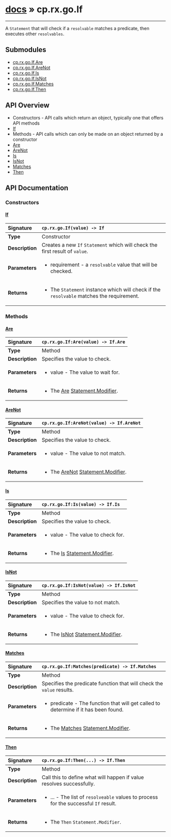 # [docs](index.md) » cp.rx.go.If
---

A `Statement` that will check if a `resolvable` matches a predicate, then executes other `resolvables`.

## Submodules
 * [cp.rx.go.If.Are](cp.rx.go.If.Are.md)
 * [cp.rx.go.If.AreNot](cp.rx.go.If.AreNot.md)
 * [cp.rx.go.If.Is](cp.rx.go.If.Is.md)
 * [cp.rx.go.If.IsNot](cp.rx.go.If.IsNot.md)
 * [cp.rx.go.If.Matches](cp.rx.go.If.Matches.md)
 * [cp.rx.go.If.Then](cp.rx.go.If.Then.md)

## API Overview
* Constructors - API calls which return an object, typically one that offers API methods
 * [If](#if)
* Methods - API calls which can only be made on an object returned by a constructor
 * [Are](#are)
 * [AreNot](#arenot)
 * [Is](#is)
 * [IsNot](#isnot)
 * [Matches](#matches)
 * [Then](#then)

## API Documentation

### Constructors

#### [If](#if)
| <span style="float: left;">**Signature**</span> | <span style="float: left;">`cp.rx.go.If(value) -> If` </span>                                                          |
| -----------------------------------------------------|---------------------------------------------------------------------------------------------------------|
| **Type**                                             | Constructor |
| **Description**                                      | Creates a new `If` `Statement` which will check the first result of `value`. |
| **Parameters**                                       | <ul><li>requirement  - a <code>resolvable</code> value that will be checked.</li></ul> |
| **Returns**                                          | <ul><li>The <code>Statement</code> instance which will check if the <code>resolvable</code> matches the requirement.</li></ul> |

### Methods

#### [Are](#are)
| <span style="float: left;">**Signature**</span> | <span style="float: left;">`cp.rx.go.If:Are(value) -> If.Are` </span>                                                          |
| -----------------------------------------------------|---------------------------------------------------------------------------------------------------------|
| **Type**                                             | Method |
| **Description**                                      | Specifies the value to check. |
| **Parameters**                                       | <ul><li>value  - The value to wait for.</li></ul> |
| **Returns**                                          | <ul><li>The <a href="cp.rx.go.If.Are.md">Are</a> <a href="cp.rx.go.Statement.Modifier.md">Statement.Modifier</a>.</li></ul> |

#### [AreNot](#arenot)
| <span style="float: left;">**Signature**</span> | <span style="float: left;">`cp.rx.go.If:AreNot(value) -> If.AreNot` </span>                                                          |
| -----------------------------------------------------|---------------------------------------------------------------------------------------------------------|
| **Type**                                             | Method |
| **Description**                                      | Specifies the value to check. |
| **Parameters**                                       | <ul><li>value  - The value to not match.</li></ul> |
| **Returns**                                          | <ul><li>The <a href="cp.rx.go.If.AreNot.md">AreNot</a> <a href="cp.rx.go.Statement.Modifier.md">Statement.Modifier</a>.</li></ul> |

#### [Is](#is)
| <span style="float: left;">**Signature**</span> | <span style="float: left;">`cp.rx.go.If:Is(value) -> If.Is` </span>                                                          |
| -----------------------------------------------------|---------------------------------------------------------------------------------------------------------|
| **Type**                                             | Method |
| **Description**                                      | Specifies the value to check. |
| **Parameters**                                       | <ul><li>value  - The value to check for.</li></ul> |
| **Returns**                                          | <ul><li>The <a href="cp.rx.go.If.Is.md">Is</a> <a href="cp.rx.go.Statement.Modifier.md">Statement.Modifier</a>.</li></ul> |

#### [IsNot](#isnot)
| <span style="float: left;">**Signature**</span> | <span style="float: left;">`cp.rx.go.If:IsNot(value) -> If.IsNot` </span>                                                          |
| -----------------------------------------------------|---------------------------------------------------------------------------------------------------------|
| **Type**                                             | Method |
| **Description**                                      | Specifies the value to not match. |
| **Parameters**                                       | <ul><li>value  - The value to check for.</li></ul> |
| **Returns**                                          | <ul><li>The <a href="cp.rx.go.If.IsNot.md">IsNot</a> <a href="cp.rx.go.Statement.Modifier.md">Statement.Modifier</a>.</li></ul> |

#### [Matches](#matches)
| <span style="float: left;">**Signature**</span> | <span style="float: left;">`cp.rx.go.If:Matches(predicate) -> If.Matches` </span>                                                          |
| -----------------------------------------------------|---------------------------------------------------------------------------------------------------------|
| **Type**                                             | Method |
| **Description**                                      | Specifies the predicate function that will check the `value` results. |
| **Parameters**                                       | <ul><li>predicate  - The function that will get called to determine if it has been found.</li></ul> |
| **Returns**                                          | <ul><li>The <a href="cp.rx.go.If.Matches.md">Matches</a> <a href="cp.rx.go.Statement.Modifier.md">Statement.Modifier</a>.</li></ul> |

#### [Then](#then)
| <span style="float: left;">**Signature**</span> | <span style="float: left;">`cp.rx.go.If:Then(...) -> If.Then` </span>                                                          |
| -----------------------------------------------------|---------------------------------------------------------------------------------------------------------|
| **Type**                                             | Method |
| **Description**                                      | Call this to define what will happen if value resolves successfully. |
| **Parameters**                                       | <ul><li>...  - The list of <code>resolveable</code> values to process for the successful <code>If</code> result.</li></ul> |
| **Returns**                                          | <ul><li>The <code>Then</code> <code>Statement.Modifier</code>.</li></ul> |


